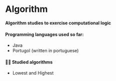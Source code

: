 # Algorithm

**Algorithm studies to exercise computational logic**



#### **Programming languages used so far:**

- Java
- Portugol (written in portuguese)



#### :man_technologist: **Studied algorithms**

- Lowest and Highest
